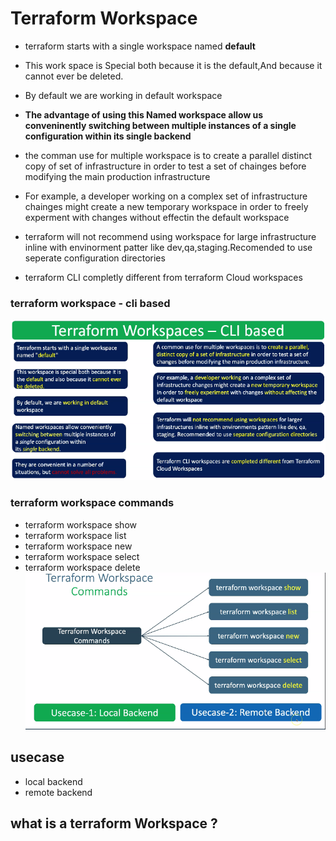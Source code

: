 # Terraform Workspace 
- terraform starts with a single workspace named **default**
- This work space is Special both because it is the default,And because it cannot ever be deleted.
- By default we are working in default workspace 
- **The advantage of using this Named workspace allow us conveninently switching between multiple instances of a single configuration within its single backend**
- the comman use for multiple workspace is to create a parallel distinct copy of set of infrastructure in order to test a set of chainges before modifying the main production infrastructure 
- For example, a developer working on a complex set of infrastructure chainges might create a new temporary workspace in order to freely experment with changes without effectin the default workspace 

- terraform will not recommend using workspace for large infrastructure inline with envinorment patter like dev,qa,staging.Recomended to use seperate configuration directories
- terraform CLI completly different from terraform Cloud workspaces


### terraform workspace - cli based
![img.png](img.png)
### terraform workspace commands 
- terraform workspace show 
- terraform workspace list 
- terraform workspace new
- terraform workspace select
- terraform workspace delete
![img_1.png](img_1.png)
## usecase
- local backend
- remote backend


## what is a terraform Workspace ?


 
